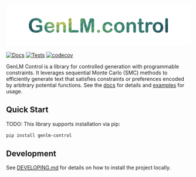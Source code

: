 ![Logo](logo.png)

[![Docs](https://github.com/genlm/genlm-control/actions/workflows/docs.yml/badge.svg)](https://genlm.github.io/genlm-control/)
[![Tests](https://github.com/genlm/genlm-control/actions/workflows/pytest.yml/badge.svg)](https://genlm.github.io/genlm-control/)
[![codecov](https://codecov.io/github/genlm/genlm-control/graph/badge.svg?token=665ffkDXvZ)](https://codecov.io/github/genlm/genlm-control)


GenLM Control is a library for controlled generation with programmable constraints. It leverages sequential Monte Carlo (SMC) methods to efficiently generate text that satisfies constraints or preferences encoded by arbitrary potential functions. See the [docs](https://genlm.github.io/genlm-control/) for details and [examples](https://github.com/genlm/genlm-control/tree/main/examples/getting_started.py) for usage.



## Quick Start

TODO: This library supports installation via pip:

```bash
pip install genlm-control
```

## Development

See [DEVELOPING.md](DEVELOPING.md) for details on how to install the project locally.
